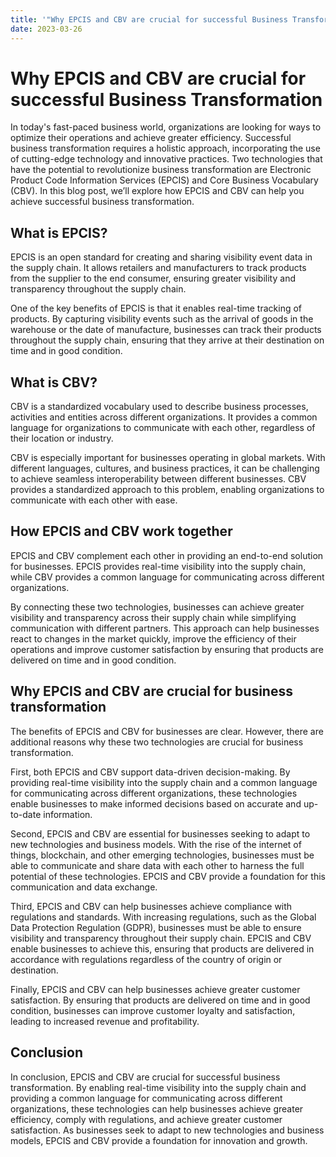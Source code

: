```yaml
---
title: '"Why EPCIS and CBV are crucial for successful Business Transformation"'
date: 2023-03-26
---
```


# Why EPCIS and CBV are crucial for successful Business Transformation

In today's fast-paced business world, organizations are looking for ways to optimize their operations and achieve greater efficiency. Successful business transformation requires a holistic approach, incorporating the use of cutting-edge technology and innovative practices. Two technologies that have the potential to revolutionize business transformation are Electronic Product Code Information Services (EPCIS) and Core Business Vocabulary (CBV). In this blog post, we’ll explore how EPCIS and CBV can help you achieve successful business transformation.

## What is EPCIS?

EPCIS is an open standard for creating and sharing visibility event data in the supply chain. It allows retailers and manufacturers to track products from the supplier to the end consumer, ensuring greater visibility and transparency throughout the supply chain.

One of the key benefits of EPCIS is that it enables real-time tracking of products. By capturing visibility events such as the arrival of goods in the warehouse or the date of manufacture, businesses can track their products throughout the supply chain, ensuring that they arrive at their destination on time and in good condition.

## What is CBV?

CBV is a standardized vocabulary used to describe business processes, activities and entities across different organizations. It provides a common language for organizations to communicate with each other, regardless of their location or industry.

CBV is especially important for businesses operating in global markets. With different languages, cultures, and business practices, it can be challenging to achieve seamless interoperability between different businesses. CBV provides a standardized approach to this problem, enabling organizations to communicate with each other with ease.

## How EPCIS and CBV work together

EPCIS and CBV complement each other in providing an end-to-end solution for businesses. EPCIS provides real-time visibility into the supply chain, while CBV provides a common language for communicating across different organizations.

By connecting these two technologies, businesses can achieve greater visibility and transparency across their supply chain while simplifying communication with different partners. This approach can help businesses react to changes in the market quickly, improve the efficiency of their operations and improve customer satisfaction by ensuring that products are delivered on time and in good condition.

## Why EPCIS and CBV are crucial for business transformation

The benefits of EPCIS and CBV for businesses are clear. However, there are additional reasons why these two technologies are crucial for business transformation.

First, both EPCIS and CBV support data-driven decision-making. By providing real-time visibility into the supply chain and a common language for communicating across different organizations, these technologies enable businesses to make informed decisions based on accurate and up-to-date information.

Second, EPCIS and CBV are essential for businesses seeking to adapt to new technologies and business models. With the rise of the internet of things, blockchain, and other emerging technologies, businesses must be able to communicate and share data with each other to harness the full potential of these technologies. EPCIS and CBV provide a foundation for this communication and data exchange.

Third, EPCIS and CBV can help businesses achieve compliance with regulations and standards. With increasing regulations, such as the Global Data Protection Regulation (GDPR), businesses must be able to ensure visibility and transparency throughout their supply chain. EPCIS and CBV enable businesses to achieve this, ensuring that products are delivered in accordance with regulations regardless of the country of origin or destination.

Finally, EPCIS and CBV can help businesses achieve greater customer satisfaction. By ensuring that products are delivered on time and in good condition, businesses can improve customer loyalty and satisfaction, leading to increased revenue and profitability.

## Conclusion

In conclusion, EPCIS and CBV are crucial for successful business transformation. By enabling real-time visibility into the supply chain and providing a common language for communicating across different organizations, these technologies can help businesses achieve greater efficiency, comply with regulations, and achieve greater customer satisfaction. As businesses seek to adapt to new technologies and business models, EPCIS and CBV provide a foundation for innovation and growth.
